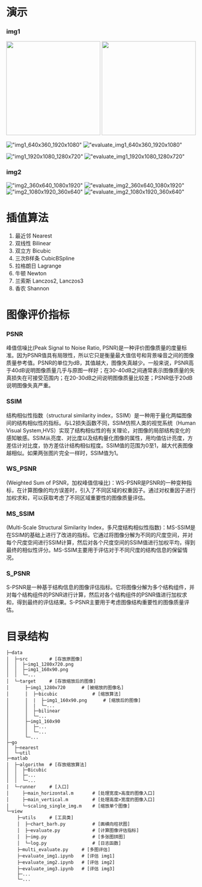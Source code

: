 # 演示

### img1

<center class="half">
    <img src="./view/target/img1/img1_640x360_1920x1080.png" height=250/>
    <img src="./view/target/img1/evaluate_img1_640x360_1920x1080.png" height=250/>
</center>

!["img1_640x360_1920x1080"](./view/target/img1/img1_640x360_1920x1080.png)
!["evaluate_img1_640x360_1920x1080"](./view/target/img1/evaluate_img1_640x360_1920x1080.png)

!["img1_1920x1080_1280x720"](./view/target/img1/img1_1920x1080_1280x720.png)
!["evaluate_img1_1920x1080_1280x720"](./view/target/img1/evaluate_img1_1920x1080_1280x720.png)

### img2
!["img2_360x640_1080x1920"](./view/target/img2/img2_360x640_1080x1920.png)
!["evaluate_img2_360x640_1080x1920"](./view/target/img2/evaluate_img2_360x640_1080x1920.png)
!["img2_1080x1920_360x640"](./view/target/img2/img2_1080x1920_360x640.png)
!["evaluate_img2_1080x1920_360x640"](./view/target/img2/evaluate_img2_1080x1920_360x640.png)

# 插值算法

1. 最近邻 Nearest
2. 双线性 Bilinear
3. 双立方 Bicubic
4. 三次B样条 CubicBSpline
5. 拉格朗日 Lagrange
6. 牛顿 Newton
7. 兰索斯 Lanczos2, Lanczos3
8. 香农 Shannon

# 图像评价指标

### PSNR
峰值信噪比(Peak Signal to Noise Ratio, PSNR)是一种评价图像质量的度量标准。因为PSNR值具有局限性，所以它只是衡量最大值信号和背景噪音之间的图像质量参考值。PSNR的单位为dB，其值越大，图像失真越少。一般来说，PSNR高于40dB说明图像质量几乎与原图一样好；在30-40dB之间通常表示图像质量的失真损失在可接受范围内；在20-30dB之间说明图像质量比较差；PSNR低于20dB说明图像失真严重。

### SSIM
结构相似性指数（structural similarity index，SSIM）是一种用于量化两幅图像间的结构相似性的指标。与L2损失函数不同，SSIM仿照人类的视觉系统（Human Visual System,HVS）实现了结构相似性的有关理论，对图像的局部结构变化的感知敏感。SSIM从亮度、对比度以及结构量化图像的属性，用均值估计亮度，方差估计对比度，协方差估计结构相似程度。SSIM值的范围为0至1，越大代表图像越相似。如果两张图片完全一样时，SSIM值为1。

### WS_PSNR
(Weighted Sum of PSNR，加权峰值信噪比)：WS-PSNR是PSNR的一种变种指标，在计算图像的均方误差时，引入了不同区域的权重因子。通过对权重因子进行加权求和，可以获取考虑了不同区域重要性的图像质量评估。

### MS_SSIM
(Multi-Scale Structural Similarity Index，多尺度结构相似性指数)：MS-SSIM是在SSIM的基础上进行了改进的指标。它通过将图像分解为不同的尺度空间，并对每个尺度空间进行SSIM计算，然后对各个尺度空间的SSIM值进行加权平均，得到最终的相似性评分。MS-SSIM主要用于评估对于不同尺度的结构信息的保留情况。

### S_PSNR
S-PSNR是一种基于结构信息的图像评估指标。它将图像分解为多个结构组件，并对每个结构组件的PSNR进行计算，然后对各个结构组件的PSNR值进行加权求和，得到最终的评估结果。S-PSNR主要用于考虑图像结构重要性的图像质量评估。

# 目录结构
```
├─data
│  ├─src        # [存放原图像]
│  │  ├─img1_1280x720.png
│  │  ├─img1_160x90.png
│  │  └─...
│  └─target     # [存放缩放后的图像]
│      ├─img1_1280x720      # [被缩放的图像名]
│      │  ├─bicubic             # [缩放算法]  
│      │  |  ├─img1_160x90.png      # [缩放后的图像]
│      │  |  └─...
│      │  ├─bilinear
│      │  └─...
│      ├─img1_160x90
│      │  ├─...
│      │  └─...
│      └─...
├─go
│  ├─nearest
│  └─util
├─matlab
│  ├─algorithm  # [存放缩放算法]
│  │  ├─Bicubic
│  │  ├─...
│  │  └─...
│  └─runner     # [入口]
│     ├─main_horizontal.m       # [处理宽度>高度的图像入口]
│     ├─main_vertical.m         # [处理高度>宽度的图像入口]
│     └─scaling_single_img.m    # [缩放单个图像]
└─view
    ├─utils     # [工具类]
    │  ├─chart_barh.py          # [画横向柱状图]
    │  ├─evaluate.py            # [计算图像评估指标]
    │  ├─img.py                 # [多张图拼图]
    │  └─log.py                 # [日志函数]
    ├─multi_evaluate.py     # [多图评估]
    ├─evaluate_img1.ipynb   # [评估 img1]
    ├─evaluate_img2.ipynb   # [评估 img2]
    ├─evaluate_img3.ipynb   # [评估 img3]
    ├─...
    └─...
```